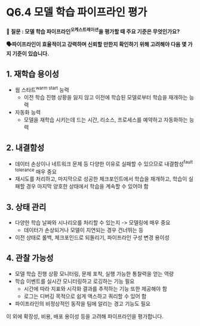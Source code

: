# Q6.4 모델 학습 파이프라인 평가

**🙋 질문 : 모델 학습 파이프라인<sup>오케스트레이션</sup>을 평가할 때 주요 기준은 무엇인가요?**

**🗣️파이프라인이 효율적이고 강력하며 신뢰할 만한지 확인하기 위해 고려해야 다음 몇 가지 기준이 있습니다.**

## 1. 재학습 용이성

- 웜 스타트<sup>warm start</sup> 능력
  - 이전 학습 진행 상황을 잃지 않고 이전에 학습된 모델로부터 학습을 재개하는 능력
- 자동화 능력
  - 모델을 재학습 시키는데 드는 시간, 리소스, 프로세스를 예약하고 자동화하는 능력

## 2. 내결함성

- 데이터 손상이나 네트워크 문제 등 다양한 이유로 실패할 수 있으므로 내결함성<sup>fault tolerance</sup> 매우 중요
- 재시도를 처리하고, 마지막으로 성공한 체크포인트에서 학습을 재개하고, 학습이 실패할 경우 마지막 양호한 상태에서 학습을 계속할 수 있어야 함

## 3. 상태 관리

- 다양한 학습 날짜와 시나리오를 처리할 수 있는지 -> 모델링에 매우 중요
  - 데이터가 손상되거나 모델이 지연되는 경우 건너뛰는 등
- 이전 상태로 롤백, 체크포인드로 되돌리기, 파이프라인 구성 변경 용이성

## 4. 관찰 가능성

- 모델 학습 진행 상황 모니터링, 문제 포착, 실행 가능한 통찰력을 얻는 역량
- 학습 이벤트를 실시간 모니터링하고 로깅하는 기능 필요
  - 시간에 따라 지표와 시각화 결과를 추적하는 기능 또한 제공해야 함
  - 로그는 디버깅 목적으로 쉽게 액스하고 쿼리할 수 있어 함
- 파이프라인의 비정상적인 동작을 팀에 알리는 경고 기능도 필요

이 외에 확장성, 비용, 배포 용이성 등을 고려해 파이프라인을 평가합니다.
